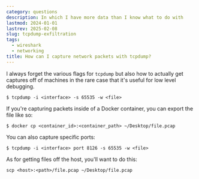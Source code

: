 ```yaml
---
category: questions
description: In which I have more data than I know what to do with
lastmod: 2024-01-01
lastrev: 2025-02-08
slug: tcpdump-exfiltration
tags:
  - wireshark
  - networking
title: How can I capture network packets with tcpdump?
---
```

I always forget the various flags for `tcpdump` but also how to actually get captures off of machines in the rare case that it's useful for low level debugging.

```console
$ tcpdump -i <interface> -s 65535 -w <file>
```

If you're capturing packets inside of a Docker container, you can export the file like so:

```shell
$ docker cp <container_id>:<container_path> ~/Desktop/file.pcap
```

You can also capture specific ports:

```console
$ tcpdump -i <interface> port 8126 -s 65535 -w <file>
```

As for getting files off the host, you'll want to do this:

```console
scp <host>:<path>/file.pcap ~/Desktop/file.pcap
```
